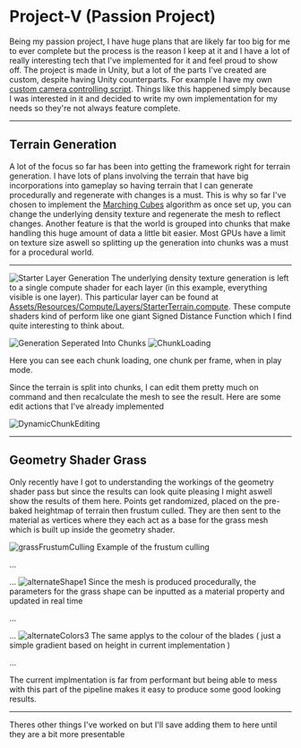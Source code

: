 # Project-V (Passion Project)

Being my passion project, I have huge plans that are likely far too big for me to ever complete but the process is the reason I keep at it and I have a lot of really interesting tech that I've implemented for it
and feel proud to show off. The project is made in Unity, but a lot of the parts I've created are custom, despite having Unity counterparts.
For example I have my own [custom camera controlling script](Assets/Scripts/Camera/ThirdPersonController.cs). Things like this happened simply because I was interested in it and decided to write my own implementation for my needs so they're not always feature complete.

--------------------------------------------------

## Terrain Generation
A lot of the focus so far has been into getting the framework right for terrain generation. I have lots of plans involving the terrain that have big incorporations into gameplay so having terrain that I can generate procedurally and regenerate with changes is a must.
This is why so far I've chosen to implement the [Marching Cubes](http://paulbourke.net/geometry/polygonise/) algorithm as once set up, you can change the underlying density texture and regenerate the mesh to reflect changes. Another feature is that the world is grouped
into chunks that make handling this huge amount of data a little bit easier. Most GPUs have a limit on texture size aswell so splitting up the generation into chunks was a must for a procedural world.

--------------------------------------------------

![Starter Layer Generation](https://github.com/whoJake/Project-V/assets/37589250/e2eece4f-f8e9-4791-91ef-047b64874a6e)
The underlying density texture generation is left to a single compute shader for each layer (in this example, everything visible is one layer). This particular layer can be found at [Assets/Resources/Compute/Layers/StarterTerrain.compute](Assets/Resources/Compute/Layers/StarterTerrain.compute). These compute shaders kind of perform like one giant Signed Distance Function which I find quite interesting to think about.

![Generation Seperated Into Chunks](https://github.com/whoJake/Project-V/assets/37589250/e232fcc5-692b-48b1-8589-682a6f2bec5f)
![ChunkLoading](https://github.com/whoJake/Project-V/assets/37589250/f826c4eb-ae99-4cc1-9875-917028d2dcbb)

Here you can see each chunk loading, one chunk per frame, when in play mode.

Since the terrain is split into chunks, I can edit them pretty much on command and then recalculate the mesh to see the result. Here are some edit actions that I've already implemented

![DynamicChunkEditing](https://github.com/whoJake/Project-V/assets/37589250/c0fe6d24-d54b-40c9-aa4d-7058c4893cb0)

-----------------------------------------------

## Geometry Shader Grass
Only recently have I got to understanding the workings of the geometry shader pass but since the results can look quite pleasing I might aswell show the results of them here. Points get randomized, placed on the pre-baked heightmap of terrain then frustum culled. They are then sent to the material as vertices where they each act as a base for the grass mesh which is built up inside the geometry shader.

![grassFrustumCulling](https://github.com/whoJake/Project-V/assets/37589250/ba844924-e4f0-42f6-ac33-f202da50dc99)
Example of the frustum culling

...

...
![alternateShape1](https://github.com/whoJake/Project-V/assets/37589250/14724b65-5f34-40ac-af02-b685882e7e3b)
Since the mesh is produced procedurally, the parameters for the grass shape can be inputted as a material property and updated in real time

...

...
![alternateColors3](https://github.com/whoJake/Project-V/assets/37589250/267753d4-8c53-4891-b51f-06f93df4c150)
The same applys to the colour of the blades ( just a simple gradient based on height in current implementation )

...

The current implmentation is far from performant but being able to mess with this part of the pipeline makes it easy to produce some good looking results.

---------------------------------------------
Theres other things I've worked on but I'll save adding them to here until they are a bit more presentable
